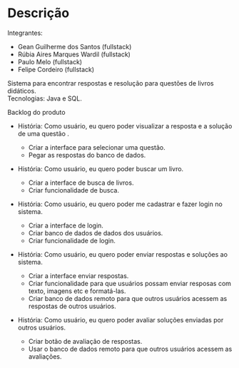 # Descrição

Integrantes: 
- Gean Guilherme dos Santos (fullstack)
- Rúbia Aires Marques Wardil (fullstack)
- Paulo Melo (fullstack)
- Felipe Cordeiro (fullstack)

Sistema para encontrar respostas e resolução para questões de livros didáticos.  
Tecnologias: Java e SQL. 


Backlog do produto 


- História: Como usuário, eu quero poder visualizar a resposta e a solução de uma questão . 

	- Criar a interface para selecionar uma questão.  
	- Pegar as respostas do banco de dados.  

- História: Como usuário, eu quero poder buscar um livro. 

	- Criar a interface de busca de livros.  
	- Criar funcionalidade de busca.  

- História: Como usuário, eu quero poder me cadastrar e fazer login no sistema. 

	- Criar a interface de login.  
	- Criar banco de dados de dados dos usuários.  
	- Criar funcionalidade de login.  

- História: Como usuário, eu quero poder enviar respostas e soluções ao sistema. 

	- Criar a interface enviar respostas.  
	- Criar funcionalidade para que usuários possam enviar resposas com texto, imagens etc e formatá-las.
	- Criar banco de dados remoto para que outros usuários acessem as respostas de outros usuários.  

- História: Como usuário, eu quero poder avaliar soluções enviadas por outros usuários. 

	- Criar botão de avaliação de respostas.  
	- Usar o banco de dados remoto para que outros usuários acessem as avaliações.  


